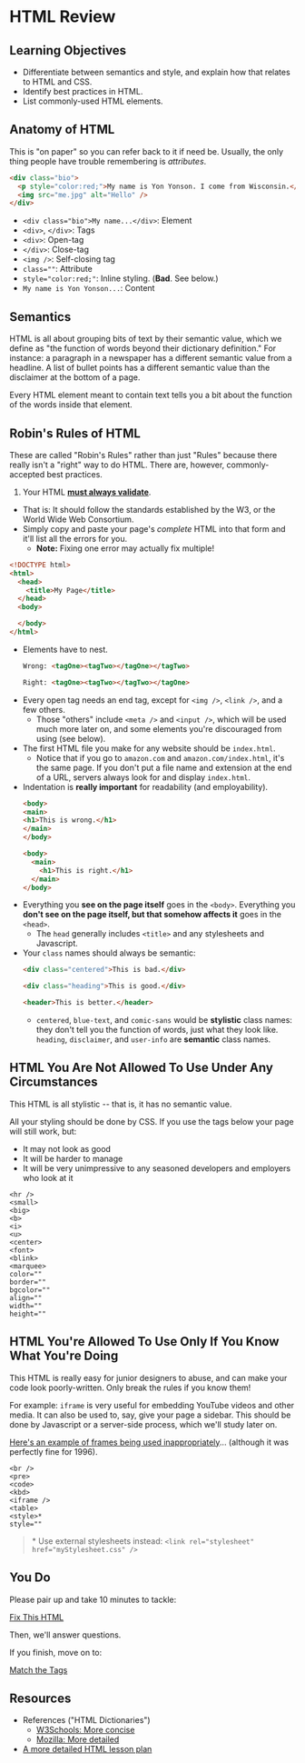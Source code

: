 # HTML Review

## Learning Objectives

- Differentiate between semantics and style, and explain how that relates to HTML and CSS.
- Identify best practices in HTML.
- List commonly-used HTML elements.

## Anatomy of HTML

This is "on paper" so you can refer back to it if need be. Usually, the only thing people have trouble remembering is *attributes*.

```html
<div class="bio">
  <p style="color:red;">My name is Yon Yonson. I come from Wisconsin.</p>
  <img src="me.jpg" alt="Hello" />
</div>
```
- `<div class="bio">My name...</div>`: Element
- `<div>`, `</div>`: Tags
- `<div>`: Open-tag
- `</div>`: Close-tag
- `<img />`: Self-closing tag
- `class=""`: Attribute
- `style="color:red;"`: Inline styling. (**Bad**. See below.)
- `My name is Yon Yonson...`: Content

## Semantics

HTML is all about grouping bits of text by their semantic value, which we define as "the function of words beyond their dictionary definition." For instance: a paragraph in a newspaper has a different semantic value from a headline. A list of bullet points has a different semantic value than the disclaimer at the bottom of a page.

Every HTML element meant to contain text tells you a bit about the function of the words inside that element.

## Robin's Rules of HTML

These are called "Robin's Rules" rather than just "Rules" because there really isn't a "right" way to do HTML. There are, however, commonly-accepted best practices.

1. Your HTML [**must always validate**](https://validator.w3.org/#validate_by_input).
  - That is: It should follow the standards established by the W3, or the World Wide Web Consortium.
  - Simply copy and paste your page's *complete* HTML into that form and it'll list all the errors for you.
    - **Note:** Fixing one error may actually fix multiple!

  ```html
  <!DOCTYPE html>
  <html>
    <head>
      <title>My Page</title>
    </head>
    <body>

    </body>
  </html>
  ```
- Elements have to nest.
  ```html
  Wrong: <tagOne><tagTwo></tagOne></tagTwo>

  Right: <tagOne><tagTwo></tagTwo></tagOne>
  ```
- Every open tag needs an end tag, except for `<img />`, `<link />`, and a few others.
  - Those "others" include `<meta />` and `<input />`, which will be used much more later on, and some elements you're discouraged from using (see below).
- The first HTML file you make for any website should be `index.html`.
  - Notice that if you go to `amazon.com` and `amazon.com/index.html`, it's the same page. If you don't put a file name and extension at the end of a URL, servers always look for and display `index.html`.
- Indentation is **really important** for readability (and employability).
  ```html
  <body>
  <main>
  <h1>This is wrong.</h1>
  </main>
  </body>

  <body>
    <main>
      <h1>This is right.</h1>
    </main>
  </body>
  ```
- Everything you **see on the page itself** goes in the `<body>`. Everything you **don't see on the page itself, but that somehow affects it** goes in the `<head>`.
  - The `head` generally includes `<title>` and any stylesheets and Javascript.
- Your `class` names should always be semantic:
  ```html
  <div class="centered">This is bad.</div>

  <div class="heading">This is good.</div>

  <header>This is better.</header>
  ```
  - `centered`, `blue-text`, and `comic-sans` would be **stylistic** class names: they don't tell you the function of words, just what they look like. `heading`, `disclaimer`, and `user-info` are **semantic** class names.

## HTML You Are Not Allowed To Use Under Any Circumstances

This HTML is all stylistic -- that is, it has no semantic value.

All your styling should be done by CSS. If you use the tags below your page will still work, but:
- It may not look as good
- It will be harder to manage
- It will be very unimpressive to any seasoned developers and employers who look at it

```
<hr />
<small>
<big>
<b>
<i>
<u>
<center>
<font>
<blink>
<marquee>
color=""
border=""
bgcolor=""
align=""
width=""
height=""
```

## HTML You're Allowed To Use Only If You Know What You're Doing

This HTML is really easy for junior designers to abuse, and can make your code look poorly-written. Only break the rules if you know them!

For example: `iframe` is very useful for embedding YouTube videos and other media. It can also be used to, say, give your page a sidebar. This should be done by Javascript or a server-side process, which we'll study later on.

[Here's an example of frames being used inappropriately](http://www.warnerbros.com/archive/spacejam/movie/cmp/bball/bballframes.html)... (although it was perfectly fine for 1996).

```
<br />
<pre>
<code>
<kbd>
<iframe />
<table>
<style>*
style=""
```

> \* Use external stylesheets instead: `<link rel="stylesheet" href="myStylesheet.css" />`

## You Do

Please pair up and take 10 minutes to tackle:

[Fix This HTML](https://github.com/ga-wdi-exercises/html_fixit)

Then, we'll answer questions.

If you finish, move on to:

[Match the Tags](https://github.com/ga-wdi-exercises/html_tag_matching)

## Resources

- References ("HTML Dictionaries")
  - [W3Schools: More concise](http://www.w3schools.com/tags/tag_iframe.asp)
  - [Mozilla: More detailed](https://developer.mozilla.org/en-US/docs/Web/HTML/Element)
- [A more detailed HTML lesson plan](https://github.com/ga-wdi-lessons/html-intro/blob/master/02_html.md#now-were-ready-to-learn-html)
